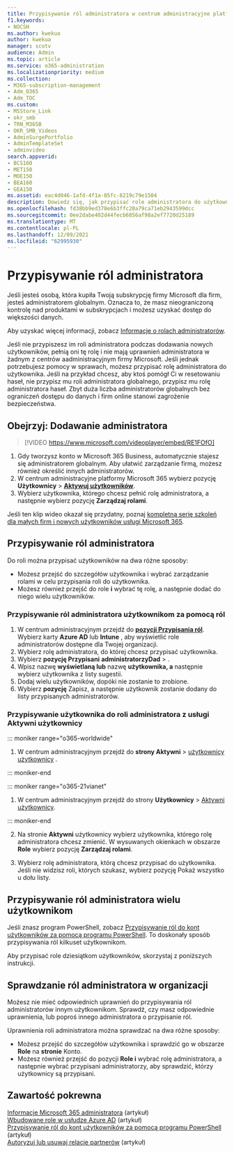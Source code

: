 ```yaml
---
title: Przypisywanie ról administratora w centrum administracyjne platformy Microsoft 365
f1.keywords:
- NOCSH
ms.author: kwekua
author: kwekua
manager: scotv
audience: Admin
ms.topic: article
ms.service: o365-administration
ms.localizationpriority: medium
ms.collection:
- M365-subscription-management
- Adm_O365
- Adm_TOC
ms.custom:
- MSStore_Link
- okr_smb
- TRN_M365B
- OKR_SMB_Videos
- AdminSurgePortfolio
- AdminTemplateSet
- adminvideo
search.appverid:
- BCS160
- MET150
- MOE150
- BEA160
- GEA150
ms.assetid: eac4d046-1afd-4f1a-85fc-8219c79e1504
description: Dowiedz się, jak przypisać role administratora do użytkownika lub wielu użytkowników w firmie, aby mógł wykonywać określone zadania w centrum administracyjnym.
ms.openlocfilehash: fd38bb9ed378e6b3ffc20a79ca71eb2943599dcc
ms.sourcegitcommit: 0ee2dabe402d44fecb6856af98a2ef7720d25189
ms.translationtype: MT
ms.contentlocale: pl-PL
ms.lasthandoff: 12/09/2021
ms.locfileid: "62995930"
---
```

# <a name="assign-admin-roles"></a>Przypisywanie ról administratora

Jeśli jesteś osobą, która kupiła Twoją subskrypcję firmy Microsoft dla firm, jesteś administratorem globalnym. Oznacza to, że masz nieograniczoną kontrolę nad produktami w subskrypcjach i możesz uzyskać dostęp do większości danych.

Aby uzyskać więcej informacji, zobacz [Informacje o rolach administratorów](about-admin-roles.md).

Jeśli nie przypiszesz im roli administratora podczas dodawania nowych użytkowników, pełnią oni tę rolę i nie  mają uprawnień administratora w żadnym z centrów aadministracyjnym firmy Microsoft. Jeśli jednak potrzebujesz pomocy w sprawach, możesz przypisać rolę administratora do użytkownika. Jeśli na przykład chcesz, aby ktoś pomógł Ci w resetowaniu haseł, nie przypisz mu roli administratora globalnego, przypisz mu rolę administratora haseł. Zbyt duża liczba administratorów globalnych bez ograniczeń dostępu do danych i firm online stanowi zagrożenie bezpieczeństwa.

## <a name="watch-add-an-admin"></a>Obejrzyj: Dodawanie administratora

> [!VIDEO https://www.microsoft.com/videoplayer/embed/RE1FOfO] 

1. Gdy tworzysz konto w Microsoft 365 Business, automatycznie stajesz się administratorem globalnym. Aby ułatwić zarządzanie firmą, możesz również określić innych administratorów. 
1. W centrum administracyjne platformy Microsoft 365 wybierz pozycję **Użytkownicy** >  <a href="https://go.microsoft.com/fwlink/p/?linkid=834822" target="_blank">**Aktywuj użytkowników**</a>.
1. Wybierz użytkownika, którego chcesz pełnić rolę administratora, a następnie wybierz pozycję **Zarządzaj rolami**.

Jeśli ten klip wideo okazał się przydatny, poznaj [kompletną serię szkoleń dla małych firm i nowych użytkowników usługi Microsoft 365](../../business-video/index.yml).

## <a name="assign-admin-roles"></a>Przypisywanie ról administratora 

Do roli można przypisać użytkowników na dwa różne sposoby:

- Możesz przejść do szczegółów użytkownika i wybrać zarządzanie rolami  w celu przypisania roli do użytkownika.
- Możesz również przejść do role **i** wybrać tę rolę, a następnie dodać do niego wielu użytkowników.

### <a name="assign-admin-roles-to-users-using-roles"></a>Przypisywanie ról administratora użytkownikom za pomocą ról

1. W centrum administracyjnym przejdź do <a href="https://go.microsoft.com/fwlink/p/?linkid=2097861" target="_blank">**pozycji Przypisania ról**</a>. Wybierz karty **Azure AD** lub **Intune** , aby wyświetlić role administratorów dostępne dla Twojej organizacji.
2. Wybierz rolę administratora, do której chcesz przypisać użytkownika.
3. Wybierz **pozycję Przypisani** **administratorzyDad** > .
4. Wpisz nazwę **wyświetlaną lub** nazwę **użytkownika, a** następnie wybierz użytkownika z listy sugestii.
5. Dodaj wielu użytkowników, dopóki nie zostanie to zrobione.
6. Wybierz **pozycję** Zapisz, a następnie użytkownik zostanie dodany do listy przypisanych administratorów.

### <a name="assign-a-user-to-an-admin-role-from-active-users"></a>Przypisywanie użytkownika do roli administratora z usługi Aktywni użytkownicy

::: moniker range="o365-worldwide"

1. W centrum administracyjnym przejdź do **strony Aktywni** > [użytkownicy użytkownicy](https://go.microsoft.com/fwlink/p/?linkid=834822) .

::: moniker-end

::: moniker range="o365-21vianet"

1. W centrum administracyjnym przejdź do strony **Użytkownicy** > <a href="https://go.microsoft.com/fwlink/p/?linkid=850628" target="_blank">Aktywni użytkownicy</a>.

::: moniker-end

2. Na stronie **Aktywni** użytkownicy wybierz użytkownika, którego rolę administratora chcesz zmienić. W wysuwanych okienkach w obszarze **Role** wybierz pozycję **Zarządzaj rolami**.

3. Wybierz rolę administratora, którą chcesz przypisać do użytkownika. Jeśli nie widzisz roli, których szukasz, wybierz pozycję Pokaż wszystko u dołu listy.

## <a name="assign-admin-roles-to-multiple-users"></a>Przypisywanie ról administratora wielu użytkownikom

Jeśli znasz program PowerShell, zobacz [Przypisywanie ról do kont użytkowników za pomocą programu PowerShell](../../enterprise/assign-roles-to-user-accounts-with-microsoft-365-powershell.md). To doskonały sposób przypisywania ról kilkuset użytkownikom.
  
Aby przypisać role dziesiątkom użytkowników, skorzystaj z poniższych instrukcji.

## <a name="check-admin-roles-in-your-organization"></a>Sprawdzanie ról administratora w organizacji

Możesz nie mieć odpowiednich uprawnień do przypisywania ról administratorów innym użytkownikom. Sprawdź, czy masz odpowiednie uprawnienia, lub poproś innego administratora o przypisanie ról.

Uprawnienia roli administratora można sprawdzać na dwa różne sposoby:

- Możesz przejść do szczegółów użytkownika i sprawdzić go w obszarze **Role** na **stronie** Konto.
- Możesz również przejść do pozycji **Role i** wybrać rolę administratora, a następnie wybrać przypisani administratorzy, aby sprawdzić, którzy użytkownicy są przypisani.

## <a name="related-content"></a>Zawartość pokrewna

[Informacje Microsoft 365 administratora](about-admin-roles.md) (artykuł)\
[Wbudowane role w usłudze Azure AD](/azure/active-directory/roles/permissions-reference) (artykuł)\
[Przypisywanie ról do kont użytkowników za pomocą programu PowerShell](../../enterprise/assign-roles-to-user-accounts-with-microsoft-365-powershell.md) (artykuł)\
[Autoryzuj lub usuwaj relacje partnerów](../misc/add-partner.md) (artykuł)